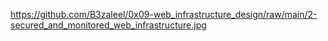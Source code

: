 https://github.com/B3zaleel/0x09-web_infrastructure_design/raw/main/2-secured_and_monitored_web_infrastructure.jpg
